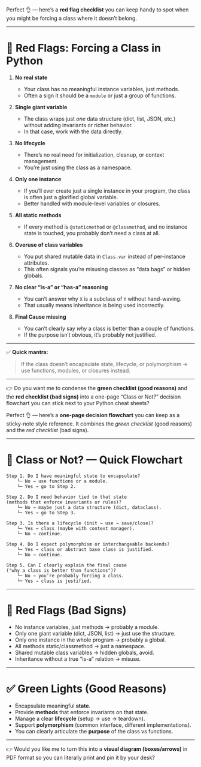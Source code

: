 Perfect 👌 — here’s a **red flag checklist** you can keep handy to spot when you might be forcing a class where it doesn’t belong.

---

# 🚩 Red Flags: Forcing a Class in Python

1. **No real state**

   * Your class has no meaningful instance variables, just methods.
   * Often a sign it should be a `module` or just a group of functions.

2. **Single giant variable**

   * The class wraps just *one* data structure (dict, list, JSON, etc.) without adding invariants or richer behavior.
   * In that case, work with the data directly.

3. **No lifecycle**

   * There’s no real need for initialization, cleanup, or context management.
   * You’re just using the class as a namespace.

4. **Only one instance**

   * If you’ll ever create just a single instance in your program, the class is often just a glorified global variable.
   * Better handled with module-level variables or closures.

5. **All static methods**

   * If every method is `@staticmethod` or `@classmethod`, and no instance state is touched, you probably don’t need a class at all.

6. **Overuse of class variables**

   * You put shared mutable data in `Class.var` instead of per-instance attributes.
   * This often signals you’re misusing classes as “data bags” or hidden globals.

7. **No clear “is-a” or “has-a” reasoning**

   * You can’t answer why `X` is a subclass of `Y` without hand-waving.
   * That usually means inheritance is being used incorrectly.

8. **Final Cause missing**

   * You can’t clearly say *why* a class is better than a couple of functions.
   * If the purpose isn’t obvious, it’s probably not justified.

---

✅ **Quick mantra:**

> If the class doesn’t encapsulate state, lifecycle, or polymorphism → use functions, modules, or closures instead.

---

👉 Do you want me to condense the **green checklist (good reasons)** and the **red checklist (bad signs)** into a one-page “Class or Not?” decision flowchart you can stick next to your Python cheat sheets?

Perfect 👌 — here’s a **one-page decision flowchart** you can keep as a sticky-note style reference. It combines the *green checklist* (good reasons) and the *red checklist* (bad signs).

---

# 🐍 Class or Not? — Quick Flowchart

```
Step 1. Do I have meaningful state to encapsulate?
    └─ No → use functions or a module.
    └─ Yes → go to Step 2.

Step 2. Do I need behavior tied to that state
(methods that enforce invariants or rules)?
    └─ No → maybe just a data structure (dict, dataclass).
    └─ Yes → go to Step 3.

Step 3. Is there a lifecycle (init → use → save/close)?
    └─ Yes → class (maybe with context manager).
    └─ No → continue.

Step 4. Do I expect polymorphism or interchangeable backends?
    └─ Yes → class or abstract base class is justified.
    └─ No → continue.

Step 5. Can I clearly explain the final cause
("why a class is better than functions")?
    └─ No → you’re probably forcing a class.
    └─ Yes → class is justified.
```

---

# 🚩 Red Flags (Bad Signs)

* No instance variables, just methods → probably a module.
* Only one giant variable (dict, JSON, list) → just use the structure.
* Only one instance in the whole program → probably a global.
* All methods static/classmethod → just a namespace.
* Shared mutable class variables → hidden globals, avoid.
* Inheritance without a true “is-a” relation → misuse.

---

# ✅ Green Lights (Good Reasons)

* Encapsulate meaningful **state**.
* Provide **methods** that enforce invariants on that state.
* Manage a clear **lifecycle** (setup → use → teardown).
* Support **polymorphism** (common interface, different implementations).
* You can clearly articulate the **purpose** of the class vs functions.

---

👉 Would you like me to turn this into a **visual diagram (boxes/arrows)** in PDF format so you can literally print and pin it by your desk?
